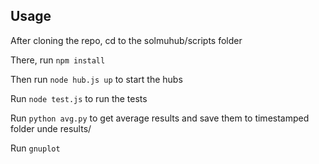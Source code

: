 ## Usage

After cloning the repo, cd to the solmuhub/scripts folder

There, run `npm install`

Then run `node hub.js up` to start the hubs

Run `node test.js` to run the tests

Run `python avg.py` to get average results and save them to timestamped folder unde results/

Run `gnuplot `
